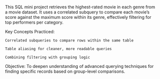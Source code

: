 This SQL mini project retrieves the highest-rated movie in each genre from a movie dataset. It uses a correlated subquery to compare each movie’s score against the maximum score within its genre, effectively filtering for top performers per category.

Key Concepts Practiced: 

    Correlated subqueries to compare rows within the same table   

    Table aliasing for cleaner, more readable queries  

    Combining filtering with grouping logic

Objective:
To deepen understanding of advanced querying techniques for finding specific records based on group-level comparisons.
